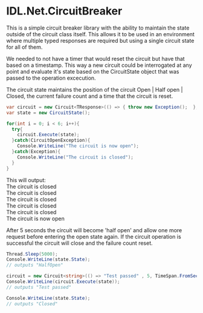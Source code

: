# IDL.Net.CircuitBreaker
This is a simple circuit breaker library with the ability to maintain the state outside of the circuit class itself. This allows it to be used in an environment where multiple typed responses are required but using a single circuit state for all of them. 

We needed to not have a timer that would reset the circuit but have that based on a timestamp. This way a new circuit could be interrogated at any point and evaluate it's state based on the CircuitState object that was passed to the operation excecution.

The circuit state maintains the position of the circuit Open | Half open | Closed, the current failure count and a time that the circuit is reset. 

````c#
var circuit = new Circuit<TResponse>(() => { throw new Exception();  }, 5, TimeSpan.FromSeconds(5));
var state = new CircuitState();

for(int i = 0; i < 6; i++){
  try{
    circuit.Execute(state);
  }catch(CircuitOpenException){
    Console.WriteLine("The circuit is now open");
  }catch(Exception){
    Console.WriteLine("The circuit is closed");
  }
}
````
This will output:  
The circuit is closed  
The circuit is closed  
The circuit is closed  
The circuit is closed  
The circuit is closed  
The circuit is now open  

After 5 seconds the circuit will become 'half open' and allow one more request before entering the open state again. If the circuit operation is successful the circuit will close and the failure count reset.
````c#
Thread.Sleep(5000);
Console.WriteLine(state.State);
// outputs "HalfOpen"

circuit = new Circuit<string>(() => "Test passed" , 5, TimeSpan.FromSeconds(5));
Console.WriteLine(circuit.Execute(state));
// outputs "Test passed"

Console.WriteLine(state.State);
// outputs "Closed"
````
